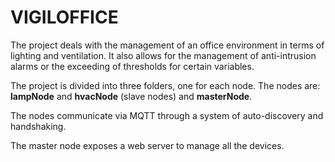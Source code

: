 # VIGILOFFICE

The project deals with the management of an office environment in terms of lighting and ventilation.
It also allows for the management of anti-intrusion alarms or the exceeding of thresholds for certain variables.

The project is divided into three folders, one for each node. The nodes are: **lampNode** and **hvacNode** (slave nodes) and **masterNode**.

The nodes communicate via MQTT through a system of auto-discovery and handshaking.

The master node exposes a web server to manage all the devices.